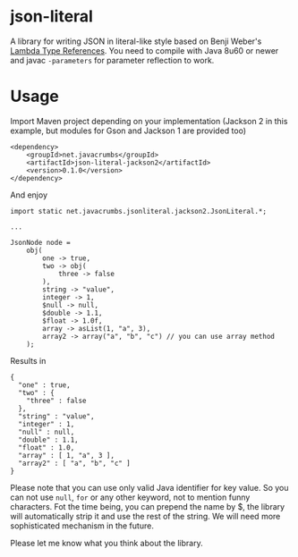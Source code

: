 # json-literal
A library for writing JSON in literal-like style based on Benji Weber's [Lambda Type References](https://github.com/benjiman/lambda-type-references).
You need to compile with Java 8u60 or newer and javac `-parameters` for parameter reflection to work.

# Usage

Import Maven project depending on your implementation (Jackson 2 in this example, but modules for Gson and Jackson 1 are provided too)

    <dependency>
        <groupId>net.javacrumbs</groupId>
        <artifactId>json-literal-jackson2</artifactId>
        <version>0.1.0</version>
    </dependency>

And enjoy

    import static net.javacrumbs.jsonliteral.jackson2.JsonLiteral.*;

    ...

    JsonNode node =
        obj(
            one -> true,
            two -> obj(
                three -> false
            ),
            string -> "value",
            integer -> 1,
            $null -> null,
            $double -> 1.1,
            $float -> 1.0f,
            array -> asList(1, "a", 3),
            array2 -> array("a", "b", "c") // you can use array method
        );

Results in

    {
      "one" : true,
      "two" : {
        "three" : false
      },
      "string" : "value",
      "integer" : 1,
      "null" : null,
      "double" : 1.1,
      "float" : 1.0,
      "array" : [ 1, "a", 3 ],
      "array2" : [ "a", "b", "c" ]
    }

Please note that you can use only valid Java identifier for key value. So you can not use `null`, `for`
or any other keyword, not to mention funny characters. Fot the time being, you can prepend the name by $,
the library will automatically strip it and use the rest of the string. We will need more sophisticated
mechanism in the future.

Please let me know what you think about the library.


